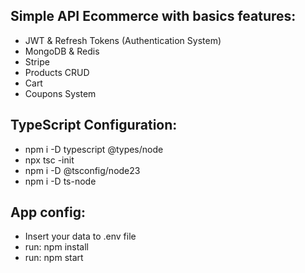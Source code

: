 ## Simple API Ecommerce with basics features:
- JWT & Refresh Tokens (Authentication System)
- MongoDB & Redis
- Stripe
- Products CRUD
- Cart 
- Coupons System

## TypeScript Configuration:
- npm i -D typescript @types/node
- npx tsc -init
- npm i -D @tsconfig/node23
- npm i -D ts-node

## App config:
- Insert your data to .env file
- run: npm install
- run: npm start
